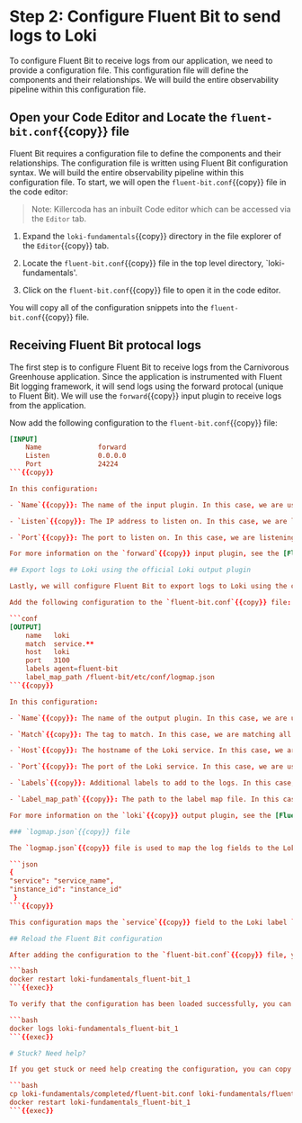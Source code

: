 # Step 2: Configure Fluent Bit to send logs to Loki

To configure Fluent Bit to receive logs from our application, we need to provide a configuration file. This configuration file will define the components and their relationships. We will build the entire observability pipeline within this configuration file.

## Open your Code Editor and Locate the `fluent-bit.conf`{{copy}} file

Fluent Bit requires a configuration file to define the components and their relationships. The configuration file is written using Fluent Bit configuration syntax. We will build the entire observability pipeline within this configuration file. To start, we will open the `fluent-bit.conf`{{copy}} file in the code editor:

> Note: Killercoda has an inbuilt Code editor which can be accessed via the `Editor` tab.
1. Expand the `loki-fundamentals`{{copy}} directory in the file explorer of the `Editor`{{copy}} tab.

1. Locate the `fluent-bit.conf`{{copy}} file in the top level directory, `loki-fundamentals'.

1. Click on the `fluent-bit.conf`{{copy}} file to open it in the code editor.

You will copy all of the configuration snippets into the `fluent-bit.conf`{{copy}} file.

## Receiving Fluent Bit protocal logs

The first step is to configure Fluent Bit to receive logs from the Carnivorous Greenhouse application. Since the application is instrumented with Fluent Bit logging framework, it will send logs using the forward protocal (unique to Fluent Bit). We will use the `forward`{{copy}} input plugin to receive logs from the application.

Now add the following configuration to the `fluent-bit.conf`{{copy}} file:

```conf
[INPUT]
    Name              forward
    Listen            0.0.0.0
    Port              24224
```{{copy}}

In this configuration:

- `Name`{{copy}}: The name of the input plugin. In this case, we are using the `forward`{{copy}} input plugin.

- `Listen`{{copy}}: The IP address to listen on. In this case, we are listening on all IP addresses.

- `Port`{{copy}}: The port to listen on. In this case, we are listening on port `24224`{{copy}}.

For more information on the `forward`{{copy}} input plugin, see the [Fluent Bit Forward documentation](https://docs.fluentbit.io/manual/pipeline/inputs/forward).

## Export logs to Loki using the official Loki output plugin

Lastly, we will configure Fluent Bit to export logs to Loki using the official Loki output plugin. The Loki output plugin allows you to send logs or events to a Loki service. It supports data enrichment with Kubernetes labels, custom label keys and structured metadata.

Add the following configuration to the `fluent-bit.conf`{{copy}} file:

```conf
[OUTPUT]
    name   loki
    match  service.**
    host   loki
    port   3100
    labels agent=fluent-bit
    label_map_path /fluent-bit/etc/conf/logmap.json
```{{copy}}

In this configuration:

- `Name`{{copy}}: The name of the output plugin. In this case, we are using the `loki`{{copy}} output plugin.

- `Match`{{copy}}: The tag to match. In this case, we are matching all logs with the tag `service.**`{{copy}}.

- `Host`{{copy}}: The hostname of the Loki service. In this case, we are using the hostname `loki`{{copy}}.

- `Port`{{copy}}: The port of the Loki service. In this case, we are using port `3100`{{copy}}.

- `Labels`{{copy}}: Additional labels to add to the logs. In this case, we are adding the label `agent=fluent-bit`{{copy}}.

- `Label_map_path`{{copy}}: The path to the label map file. In this case, we are using the file `logmap.json`{{copy}}.

For more information on the `loki`{{copy}} output plugin, see the [Fluent Bit Loki documentation](https://docs.fluentbit.io/manual/pipeline/outputs/loki).

### `logmap.json`{{copy}} file

The `logmap.json`{{copy}} file is used to map the log fields to the Loki labels. In this tutorial we have pre-filled the `logmap.json`{{copy}} file with the following configuration:

```json
{
"service": "service_name",
"instance_id": "instance_id"
 }
```{{copy}}

This configuration maps the `service`{{copy}} field to the Loki label `service_name`{{copy}} and the `instance_id`{{copy}} field to the Loki label `instance_id`{{copy}}.

## Reload the Fluent Bit configuration

After adding the configuration to the `fluent-bit.conf`{{copy}} file, you will need to reload the Fluent Bit configuration. To reload the configuration, run the following command:

```bash
docker restart loki-fundamentals_fluent-bit_1
```{{exec}}

To verify that the configuration has been loaded successfully, you can check the Fluent Bit logs by running the following command:

```bash
docker logs loki-fundamentals_fluent-bit_1
```{{exec}}

# Stuck? Need help?

If you get stuck or need help creating the configuration, you can copy and replace the entire `config.alloy`{{copy}} using the completed configuration file:

```bash
cp loki-fundamentals/completed/fluent-bit.conf loki-fundamentals/fluent-bit.conf
docker restart loki-fundamentals_fluent-bit_1
```{{exec}}
